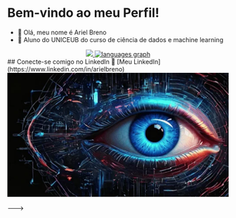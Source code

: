  # Bem-vindo ao meu Perfil! 

- 👋 Olá, meu nome é Ariel Breno
- 🏫 Aluno do UNICEUB do curso de ciência de dados e machine learning 

<div align="center">
<a href="https://github.com/ariel380">
  <img height="150em" src="https://github-readme-stats.vercel.app/api?username=sophia473&show_icons=true&theme=tokyonight&include_all_commits=true&count_private=true&locale=pt-br"/>
  <img src="https://github-readme-stats.vercel.app/api/top-langs?username=sophia473&locale=pt-br&hide_title=false&layout=compact&card_width=320&langs_count=10&theme=tokyonight&hide_border=false&order=2" height="150" alt="languages graph"  />
</a>

</div>
 ## Conecte-se comigo no LinkedIn
🔗 [Meu LinkedIn](https://www.linkedin.com/in/arielbreno)


<div align="center">
  <img src="https://raw.githubusercontent.com/ariel380/ariel380/main/06-57-07-12_512.webp" alt="Meu GIF">
</div>


--->
